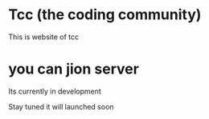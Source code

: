 # Tcc (the coding community)
This is website of tcc
# you can jion server
Its currently in development 

Stay tuned it will launched soon
